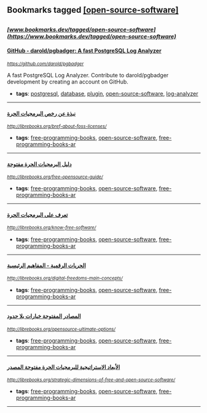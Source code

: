 ## Bookmarks tagged [[open-source-software]](https://www.bookmarks.dev/search?q=[open-source-software])

_<sup><sup>[www.bookmarks.dev/tagged/open-source-software](https://www.bookmarks.dev/tagged/open-source-software)</sup></sup>_
---
#### [GitHub - darold/pgbadger: A fast PostgreSQL Log Analyzer](https://github.com/darold/pgbadger)
_<sup>https://github.com/darold/pgbadger</sup>_

A fast PostgreSQL Log Analyzer. Contribute to darold/pgbadger development by creating an account on GitHub.
* **tags**: [postgresql](../tagged/postgresql.md), [database](../tagged/database.md), [plugin](../tagged/plugin.md), [open-source-software](../tagged/open-source-software.md), [log-analyzer](../tagged/log-analyzer.md)
---
#### [نبذة عن رخص البرمجيات الحرة ](http://librebooks.org/bref-about-foss-licenses/)
_<sup>http://librebooks.org/bref-about-foss-licenses/</sup>_

* **tags**: [free-programming-books](../tagged/free-programming-books.md), [open-source-software](../tagged/open-source-software.md), [free-programming-books-ar](../tagged/free-programming-books-ar.md)
---
#### [دليل البرمجيات الحرة مفتوحة ](http://librebooks.org/free-opensource-guide/)
_<sup>http://librebooks.org/free-opensource-guide/</sup>_

* **tags**: [free-programming-books](../tagged/free-programming-books.md), [open-source-software](../tagged/open-source-software.md), [free-programming-books-ar](../tagged/free-programming-books-ar.md)
---
#### [تعرف على البرمجيات الحرة ](http://librebooks.org/know-free-software/)
_<sup>http://librebooks.org/know-free-software/</sup>_

* **tags**: [free-programming-books](../tagged/free-programming-books.md), [open-source-software](../tagged/open-source-software.md), [free-programming-books-ar](../tagged/free-programming-books-ar.md)
---
#### [الحريات الرقمية - المفاهيم الرئيسية ](http://librebooks.org/digital-freedoms-main-concepts/)
_<sup>http://librebooks.org/digital-freedoms-main-concepts/</sup>_

* **tags**: [free-programming-books](../tagged/free-programming-books.md), [open-source-software](../tagged/open-source-software.md), [free-programming-books-ar](../tagged/free-programming-books-ar.md)
---
#### [المصادر المفتوحة خيارات بلا حدود ](http://librebooks.org/opensource-ultimate-options/)
_<sup>http://librebooks.org/opensource-ultimate-options/</sup>_

* **tags**: [free-programming-books](../tagged/free-programming-books.md), [open-source-software](../tagged/open-source-software.md), [free-programming-books-ar](../tagged/free-programming-books-ar.md)
---
#### [الأبعاد الاستراتيجية للبرمجيات الحرة مفتوحة المصدر ](http://librebooks.org/strategic-dimensions-of-free-and-open-source-software/)
_<sup>http://librebooks.org/strategic-dimensions-of-free-and-open-source-software/</sup>_

* **tags**: [free-programming-books](../tagged/free-programming-books.md), [open-source-software](../tagged/open-source-software.md), [free-programming-books-ar](../tagged/free-programming-books-ar.md)
---
